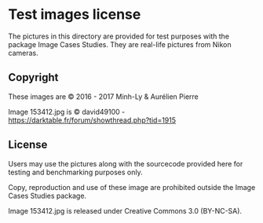 # Test images license

The pictures in this directory are provided for test purposes with the package  Image Cases Studies.
They are real-life pictures from Nikon cameras.

## Copyright

These images are © 2016 - 2017 Minh-Ly & Aurélien Pierre

Image 153412.jpg is © david49100 - https://darktable.fr/forum/showthread.php?tid=1915


## License

Users may use the pictures along with the sourcecode provided here for testing and benchmarking purposes only.

Copy, reproduction and use of these image are prohibited outside the Image Cases Studies package.

Image 153412.jpg is released under Creative Commons 3.0 (BY-NC-SA).